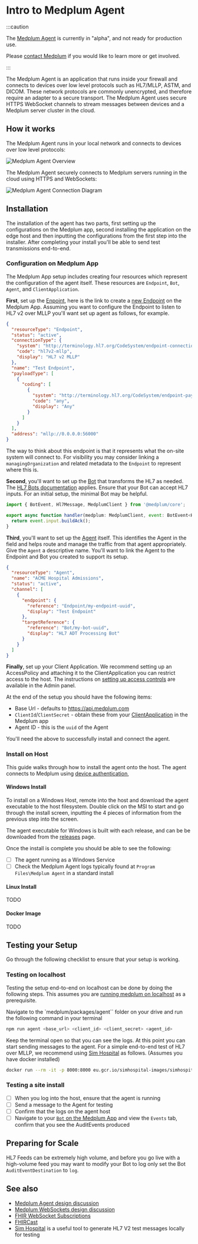 # Intro to Medplum Agent

:::caution

The [Medplum Agent](https://github.com/medplum/medplum/tree/main/packages/agent) is currently in "alpha", and not ready for production use.

Please [contact Medplum](mailto:hello@medplum.com) if you would like to learn more or get involved.

:::

The Medplum Agent is an application that runs inside your firewall and connects to devices over low level protocols such as HL7/MLLP, ASTM, and DICOM. These network protocols are commonly unencrypted, and therefore require an adapter to a secure transport. The Medplum Agent uses secure HTTPS WebSocket channels to stream messages between devices and a Medplum server cluster in the cloud.

## How it works

The Medplum Agent runs in your local network and connects to devices over low level protocols:

![Medplum Agent Overview](./medplum-agent-overview.webp)

The Medplum Agent securely connects to Medplum servers running in the cloud using HTTPS and WebSockets:

![Medplum Agent Connection Diagram](./medplum-agent-connection-diagram.webp)

## Installation

The installation of the agent has two parts, first setting up the configurations on the Medplum app, second installing the application on the edge host and then inputting the configurations from the first step into the installer. After completing your install you'll be able to send test transmissions end-to-end.

### Configuration on Medplum App

The Medplum App setup includes creating four resources which represent the configuration of the agent itself. These resources are `Endpoint`, `Bot`, `Agent`, and `ClientApplication`.

**First**, set up the [Enpoint](/docs/api/fhir/resources/endpoint), here is the link to create a [new Endpoint](https://app.medplum.com/Endpoint/new) on the Medplum App. Assuming you want to configure the Endpoint to listen to HL7 v2 over MLLP you'll want set up agent as follows, for example.

```json
{
  "resourceType": "Endpoint",
  "status": "active",
  "connectionType": {
    "system": "http://terminology.hl7.org/CodeSystem/endpoint-connection-type",
    "code": "hl7v2-mllp",
    "display": "HL7 v2 MLLP"
  },
  "name": "Test Endpoint",
  "payloadType": [
    {
      "coding": [
        {
          "system": "http://terminology.hl7.org/CodeSystem/endpoint-payload-type",
          "code": "any",
          "display": "Any"
        }
      ]
    }
  ],
  "address": "mllp://0.0.0.0:56000"
}
```

The way to think about this endpoint is that it represents what the on-site system will connect to. For visibility you may consider linking a `managingOrganization` and related metadata to the `Endpoint` to represent where this is.

**Second**, you'll want to set up the [Bot](https://app.medplum.com/Bot/new) that transforms the HL7 as needed. The [HL7 Bots documentation](/docs/bots/hl7-into-fhir) applies. Ensure that your Bot can accept HL7 inputs. For an initial setup, the minimal Bot may be helpful.

```js
import { BotEvent, Hl7Message, MedplumClient } from '@medplum/core';

export async function handler(medplum: MedplumClient, event: BotEvent<Hl7Message>): Promise<Hl7Message> {
  return event.input.buildAck();
}
```

**Third**, you'll want to set up the [Agent](https://app.medplum.com/Agent/new) itself. This identifies the Agent in the field and helps route and manage the traffic from that agent appropriately. Give the `Agent` a descriptive name. You'll want to link the Agent to the Endpoint and Bot you created to support its setup.

```json
{
  "resourceType": "Agent",
  "name": "ACME Hospital Admissions",
  "status": "active",
  "channel": [
    {
      "endpoint": {
        "reference": "Endpoint/my-endpoint-uuid",
        "display": "Test Endpoint"
      },
      "targetReference": {
        "reference": "Bot/my-bot-uuid",
        "display": "HL7 ADT Processing Bot"
      }
    }
  ]
}
```

**Finally**, set up your Client Application. We recommend setting up an AccessPolicy and attaching it to the ClientApplication you can restrict access to the host. The instructions on [setting up access controls](/docs/auth/user-management-guide#creating-memberships) are available in the Admin panel.

At the end of the setup you should have the following items:

- Base Url - defaults to https://api.medplum.com
- `ClientId`/`ClientSecret` - obtain these from your [ClientApplication](https://app.medplum.com/ClientApplication/) in the Medplum app
- Agent ID - this is the `uuid` of the Agent

You'll need the above to successfully install and connect the agent.

### Install on Host

This guide walks through how to install the agent onto the host. The agent connects to Medplum using [device authentication](/docs/auth/authentication-integration-patterns),

#### Windows Install

To install on a Windows Host, remote into the host and download the agent executable to the host filesystem. Double click on the MSI to start and go through the install screen, inputting the 4 pieces of information from the previous step into the screen.

The agent executable for Windows is built with each release, and can be be downloaded from the [releases](https://github.com/medplum/medplum/releases) page.

Once the install is complete you should be able to see the following:

- [ ] The agent running as a Windows Service
- [ ] Check the Medplum Agent logs typically found at `Program Files\Medplum Agent` in a standard install

#### Linux Install

TODO

#### Docker Image

TODO

## Testing your Setup

Go through the following checklist to ensure that your setup is working.

### Testing on localhost

Testing the setup end-to-end on localhost can be done by doing the following steps. This assumes you are [running medplum on localhost](/docs/contributing/run-the-stack) as a prerequisite.

Navigate to the `medplum/packages/agent`` folder on your drive and run the following command in your terminal

```bash
npm run agent <base_url> <client_id> <client_secret> <agent_id>
```

Keep the terminal open so that you can see the logs. At this point you can start sending messages to the agent. For a simple end-to-end test of HL7 over MLLP, we recommend using [Sim Hospital](https://github.com/google/simhospital) as follows. (Assumes you have docker installed)

```bash
docker run --rm -it -p 8000:8000 eu.gcr.io/simhospital-images/simhospital:latest health/simulator -output mllp -mllp_destination <ip_address>:<port> -pathways_per_hour 720
```

### Testing a site install

- [ ] When you log into the host, ensure that the agent is running
- [ ] Send a message to the Agent for testing
- [ ] Confirm that the logs on the agent host
- [ ] Navigate to your [`Bot` on the Medplum App](https://app.medplum.com/Bot) and view the `Events` tab, confirm that you see the AuditEvents produced

## Preparing for Scale

HL7 Feeds can be extremely high volume, and before you go live with a high-volume feed you may want to modify your Bot to log only set the Bot `AuditEventDestination` to `log`.

## See also

- [Medplum Agent design discussion](https://github.com/medplum/medplum/discussions/2012)
- [Medplum WebSockets design discussion](https://github.com/medplum/medplum/discussions/1490)
- [FHIR WebSocket Subscriptions](https://build.fhir.org/ig/HL7/fhir-subscription-backport-ig/channels.html#websockets)
- [FHIRCast](https://fhircast.org/)
- [Sim Hospital](https://github.com/google/simhospital) is a useful tool to generate HL7 V2 test messages locally for testing
